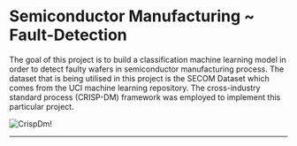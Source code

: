 # Semiconductor Manufacturing ~ Fault-Detection

The goal of this project is to build a classification machine learning model in order to detect faulty wafers in semiconductor manufacturing process. The dataset that is being utilised in this project is the SECOM Dataset which comes from the UCI machine learning repository. The cross-industry standard process (CRISP-DM) framework was employed to implement this particular project.  


![CrispDm!](https://media.licdn.com/dms/image/C4E12AQFtnsyAeMMBMw/article-cover_image-shrink_720_1280/0/1528755542860?e=2147483647&v=beta&t=azleYctzPpIOHm09-t3aGPLkRFHHUmcVqncBrpb7n2M "Title")


<hr/>
